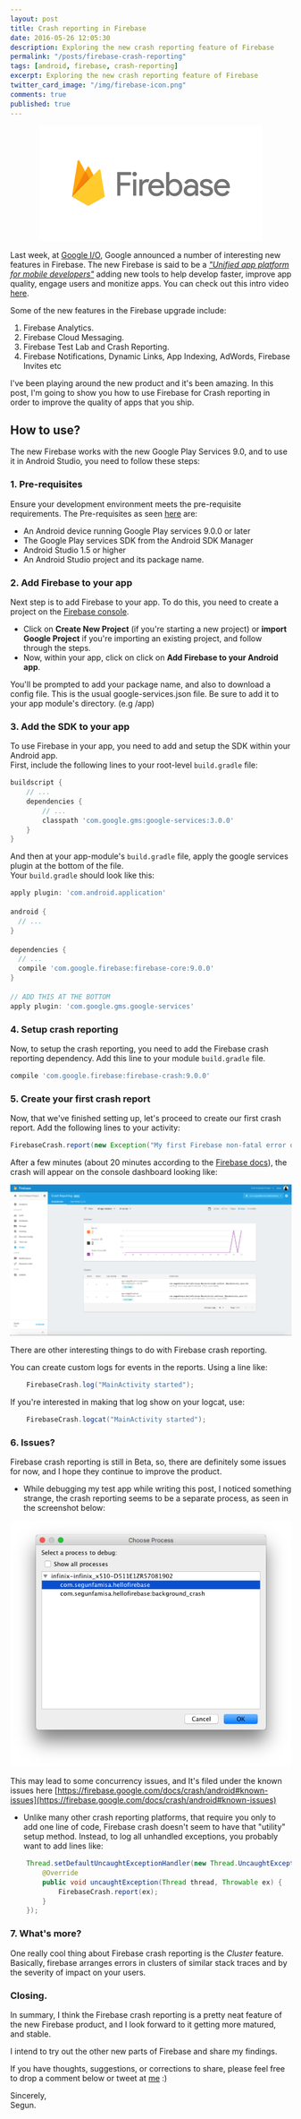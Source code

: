 ```yaml
---
layout: post
title: Crash reporting in Firebase
date: 2016-05-26 12:05:30
description: Exploring the new crash reporting feature of Firebase
permalink: "/posts/firebase-crash-reporting"
tags: [android, firebase, crash-reporting]
excerpt: Exploring the new crash reporting feature of Firebase
twitter_card_image: "/img/firebase-icon.png"
comments: true
published: true
---
```


<p align="center">
	<img src="/img/firebase-icon.png">
</p>


Last week, at [Google I/O](https://events.google.com/io2016/), Google announced a
number of interesting new features in Firebase. The new Firebase is said to be a [_"Unified app platform for mobile developers"_](https://firebase.googleblog.com/2016/05/firebase-expands-to-become-unified-app-platform.html)
adding new tools to help develop faster, improve app quality, engage users and monitize apps. You
can check out this intro video [here](https://youtu.be/fgT6r4f9Apc).

Some of the new features in the Firebase upgrade include:  
  1. Firebase Analytics.  
  2. Firebase Cloud Messaging.  
  3. Firebase Test Lab and Crash Reporting.  
  4. Firebase Notifications, Dynamic Links, App Indexing, AdWords, Firebase Invites etc  

I've been playing around the new product and it's been amazing. In this post, I'm
going to show you how to use Firebase for Crash reporting in order to improve the
quality of apps that you ship.

## How to use?
The new Firebase works with the new Google Play Services 9.0, and to use it in Android Studio,
you need to follow these steps:  

### 1. Pre-requisites
Ensure your development environment meets the pre-requisite requirements. The Pre-requisites as seen [here](https://firebase.google.com/docs/android/setup#prerequisites) are:

  * An Android device running Google Play services 9.0.0 or later  
  * The Google Play services SDK from the Android SDK Manager  
  * Android Studio 1.5 or higher  
  * An Android Studio project and its package name.

### 2. Add Firebase to your app
Next step is to add Firebase to your app. To do this, you need to create a project
on the [Firebase console](https://console.firebase.google.com/).  

  * Click on **Create New Project** (if you're starting a new project) or **import Google Project**
if you're importing an existing project, and follow through the steps.  
  * Now, within your app, click on click on **Add Firebase to your Android app**.  

You'll be prompted to add your package name, and also to download a config file.
This is the usual google-services.json file. Be sure to add it to your app module's directory.
(e.g /app)

### 3. Add the SDK to your app
To use Firebase in your app, you need to add and setup the SDK within your Android app.  
First, include the following lines to your root-level `build.gradle` file:

```groovy
buildscript {
    // ...
    dependencies {
        // ...
        classpath 'com.google.gms:google-services:3.0.0'
    }
}
```

And then at your app-module's `build.gradle` file, apply the google services plugin at
the bottom of the file.  
Your `build.gradle` should look like this:

```groovy
apply plugin: 'com.android.application'

android {
  // ...
}

dependencies {
  // ...
  compile 'com.google.firebase:firebase-core:9.0.0'
}

// ADD THIS AT THE BOTTOM
apply plugin: 'com.google.gms.google-services'
```


### 4. Setup crash reporting
Now, to setup the crash reporting, you need to add the Firebase crash reporting dependency.
Add this line to your module `build.gradle` file.

```groovy
compile 'com.google.firebase:firebase-crash:9.0.0'
```

### 5. Create your first crash report
Now, that we've finished setting up, let's proceed to create our first crash report.
Add the following lines to your activity:

```java
FirebaseCrash.report(new Exception("My first Firebase non-fatal error on Android"));
```

After a few minutes (about 20 minutes according to the [Firebase docs](https://firebase.google.com/docs/crash/android#set_up_crash_reporting)), the crash will appear on the console dashboard looking like:

<p align="center">
	<img src="/img/firebase-crash-dashboard.png">
</p>

There are other interesting things to do with Firebase crash reporting.

You can create custom logs for events in the reports. Using a line like:
```java
    FirebaseCrash.log("MainActivity started");
```

If you're interested in making that log show on your logcat, use:
```java
    FirebaseCrash.logcat("MainActivity started");
```

### 6. Issues?
Firebase crash reporting is still in Beta, so, there are definitely some issues for now,
and I hope they continue to improve the product.

  * While debugging my test app while writing this post, I noticed something strange, the
crash reporting seems to be a separate process, as seen in the screenshot below:

<p align="center">
	<img src="/img/firebase-background-process.png">
</p>

This may lead to some concurrency issues, and It's filed under the known issues here [https://firebase.google.com/docs/crash/android#known-issues](https://firebase.google.com/docs/crash/android#known-issues)

  * Unlike many other crash reporting platforms, that require you only to add one line of code,
  Firebase crash doesn't seem to have that  "utility" setup method. Instead, to log all unhandled exceptions,
  you probably want to add lines like:

```java
    Thread.setDefaultUncaughtExceptionHandler(new Thread.UncaughtExceptionHandler() {
        @Override
        public void uncaughtException(Thread thread, Throwable ex) {
            FirebaseCrash.report(ex);
        }
    });
```

### 7. What's more?
One really cool thing about Firebase crash reporting is the _Cluster_ feature. Basically,
firebase arranges errors in clusters of similar stack traces and by the severity of impact on your users.

### Closing.
In summary, I think the Firebase crash reporting is a pretty neat feature of the new Firebase product,
and I look forward to it getting more matured, and stable.

I intend to try out the other new parts of Firebase and share my findings.

If you have thoughts, suggestions, or corrections to share, please feel free to drop a comment below or tweet at [me](https://twitter.com/segunfamisa) :)


Sincerely,  
Segun.
